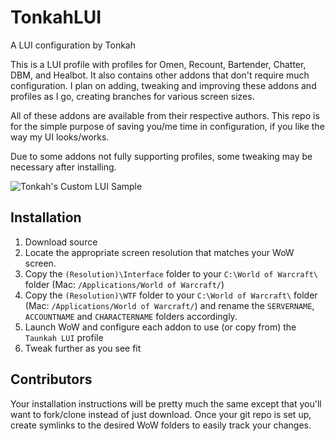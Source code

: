 # TonkahLUI
A LUI configuration by Tonkah

This is a LUI profile with profiles for Omen, Recount, Bartender, Chatter, DBM, and Healbot. It also contains other addons that don't require much configuration. I plan on adding, tweaking and improving these addons and profiles as I go, creating branches for various screen sizes.

All of these addons are available from their respective authors. This repo is for the simple purpose of saving you/me time in configuration, if you like the way my UI looks/works.

Due to some addons not fully supporting profiles, some tweaking may be necessary after installing.

![Tonkah's Custom LUI Sample](https://cdn.discordapp.com/attachments/135080106983948288/234858454160769024/Screen_Shot_2016-10-09_at_7.54.07_PM.png)

## Installation

1. Download source
1. Locate the appropriate screen resolution that matches your WoW screen.
1. Copy the `(Resolution)\Interface` folder to your `C:\World of Warcraft\` folder (Mac: `/Applications/World of Warcraft/`)
1. Copy the `(Resolution)\WTF` folder to your `C:\World of Warcraft\` folder (Mac: `/Applications/World of Warcraft/`) and rename the `SERVERNAME`, `ACCOUNTNAME` and `CHARACTERNAME` folders accordingly.
1. Launch WoW and configure each addon to use (or copy from) the `Taunkah LUI` profile
1. Tweak further as you see fit

## Contributors

Your installation instructions will be pretty much the same except that you'll want to fork/clone instead of just download. Once your git repo is set up, create symlinks to the desired WoW folders to easily track your changes.

